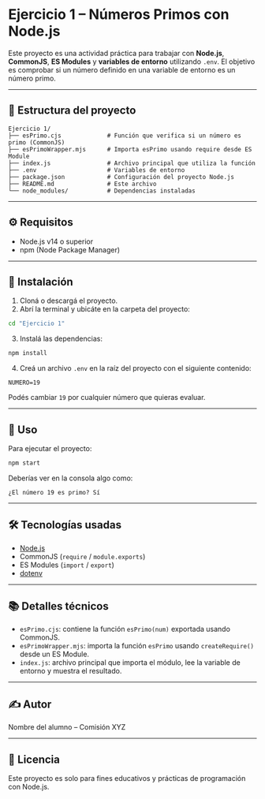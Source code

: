 # Ejercicio 1 – Números Primos con Node.js

Este proyecto es una actividad práctica para trabajar con **Node.js**, **CommonJS**, **ES Modules** y **variables de entorno** utilizando `.env`. El objetivo es comprobar si un número definido en una variable de entorno es un número primo.

---

## 📁 Estructura del proyecto

```
Ejercicio 1/
├── esPrimo.cjs             # Función que verifica si un número es primo (CommonJS)
├── esPrimoWrapper.mjs      # Importa esPrimo usando require desde ES Module
├── index.js                # Archivo principal que utiliza la función
├── .env                    # Variables de entorno
├── package.json            # Configuración del proyecto Node.js
├── README.md               # Este archivo
└── node_modules/           # Dependencias instaladas
```

---

## ⚙️ Requisitos

- Node.js v14 o superior
- npm (Node Package Manager)

---

## 🚀 Instalación

1. Cloná o descargá el proyecto.
2. Abrí la terminal y ubicáte en la carpeta del proyecto:

```bash
cd "Ejercicio 1"
```

3. Instalá las dependencias:

```bash
npm install
```

4. Creá un archivo `.env` en la raíz del proyecto con el siguiente contenido:

```
NUMERO=19
```

Podés cambiar `19` por cualquier número que quieras evaluar.

---

## 🧪 Uso

Para ejecutar el proyecto:

```bash
npm start
```

Deberías ver en la consola algo como:

```
¿El número 19 es primo? Sí
```

---

## 🛠 Tecnologías usadas

- [Node.js](https://nodejs.org/)
- CommonJS (`require` / `module.exports`)
- ES Modules (`import` / `export`)
- [dotenv](https://www.npmjs.com/package/dotenv)

---

## 📚 Detalles técnicos

- `esPrimo.cjs`: contiene la función `esPrimo(num)` exportada usando CommonJS.
- `esPrimoWrapper.mjs`: importa la función `esPrimo` usando `createRequire()` desde un ES Module.
- `index.js`: archivo principal que importa el módulo, lee la variable de entorno y muestra el resultado.

---

## ✍️ Autor

Nombre del alumno – Comisión XYZ

---

## 📝 Licencia

Este proyecto es solo para fines educativos y prácticas de programación con Node.js.
